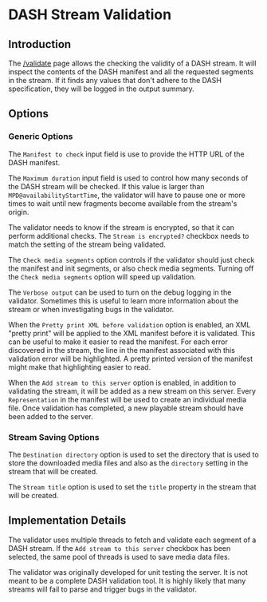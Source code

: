 # DASH Stream Validation

## Introduction

The [/validate](http://localhost:5000/validate/) page allows the checking
the validity of a DASH stream. It will inspect the contents of the DASH
manifest and all the requested segments in the stream. If it finds
any values that don't adhere to the DASH specification, they will be
logged in the output summary.

## Options

### Generic Options

The `Manifest to check` input field is use to provide the HTTP URL of the
DASH manifest.

The `Maximum duration` input field is used to control how many seconds of
the DASH stream will be checked. If this value is larger than
`MPD@availabilityStartTime`, the validator will have to pause one or
more times to wait until new fragments become available from the stream's
origin.

The validator needs to know if the stream is encrypted, so that it can
perform additional checks. The `Stream is encrypted?` checkbox needs to
match the setting of the stream being validated.

The `Check media segments` option controls if the validator should just
check the manifest and init segments, or also check media segments.
Turning off the `Check media segments` option will speed up validation.

The `Verbose output` can be used to turn on the debug logging in the
validator. Sometimes this is useful to learn more information about the
stream or when investigating bugs in the validator.

When the `Pretty print XML before validation` option is enabled, an
XML "pretty print" will be applied to the XML manifest before it is
validated. This can be useful to make it easier to read the manifest.
For each error discovered in the stream, the line in the manifest
associated with this validation error will be highlighted. A pretty
printed version of the manifest might make that highlighting easier
to read.

When the `Add stream to this server` option is enabled, in addition to
validating the stream, it will be added as a new stream on this server.
Every `Representation` in the manifest will be used to create an
individual media file. Once validation has completed, a new playable
stream should have been added to the server.

### Stream Saving Options

The `Destination directory` option is used to set the directory that is
used to store the downloaded media files and also as the `directory`
setting in the stream that will be created.

The `Stream title` option is used to set the `title` property in the
stream that will be created.

## Implementation Details

The validator uses multiple threads to fetch and validate each segment
of a DASH stream. If the `Add stream to this server` checkbox has been
selected, the same pool of threads is used to save media data files.

The validator was originally developed for unit testing the server. It
is not meant to be a complete DASH validation tool. It is highly likely
that many streams will fail to parse and trigger bugs in the validator.
